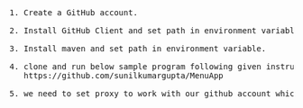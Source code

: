 <pre>
1. Create a GitHub account.

2. Install GitHub Client and set path in environment variable.

3. Install maven and set path in environment variable.

4. clone and run below sample program following given instruction, to test if your setup is all done.
   https://github.com/sunilkumargupta/MenuApp

5. we need to set proxy to work with our github account which I'll share offline.


</pre>
